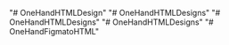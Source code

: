 "# OneHandHTMLDesign" 
"# OneHandHTMLDesigns" 
"# OneHandHTMLDesigns" 
"# OneHandHTMLDesigns" 
"# OneHandFigmatoHTML" 

